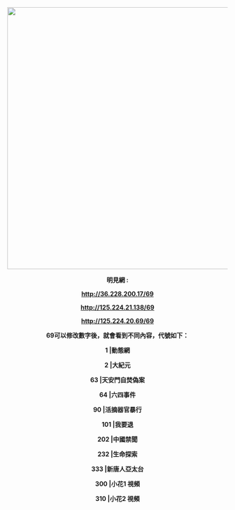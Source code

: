<div align="center"><img src="/img-2/swspip.jpg" width=600></div><p>

<div align="center"><b>明見網 :<b><P><P>

http://36.228.200.17/69<p>
http://125.224.21.138/69<p>
http://125.224.20.69/69<p>




69可以修改數字後，就會看到不同內容，代號如下：<p><p>

1      |動態網<p>
2      |大紀元<p>
63    |天安門自焚偽案<p>
64    |六四事件<p>
90    |活摘器官暴行<p>
101  |我要退<p>
202  |中國禁聞<p>
232  |生命探索<p>
333  |新唐人亞太台<p>
300  |小花1 視頻<p>
310  |小花2 視頻<p>
</div>




  
